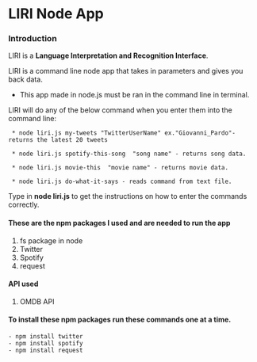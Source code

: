 
# LIRI Node App

### Introduction

LIRI is a **Language Interpretation and Recognition Interface**.

LIRI is a command line node app that takes in parameters and gives you back data.
* This app made in node.js must be ran in the command line in terminal.


LIRI will do any of the below command when you enter them into the command line:

     * node liri.js my-tweets "TwitterUserName" ex."Giovanni_Pardo"- returns the latest 20 tweets

     * node liri.js spotify-this-song  "song name" - returns song data.

     * node liri.js movie-this  "movie name" - returns movie data.

     * node liri.js do-what-it-says - reads command from text file.

Type in **node liri.js** to get the instructions on how to enter the commands correctly. 


#### These are the npm packages I used and are needed to run the app

1. fs package in node
1. Twitter
1. Spotify
1. request

#### API used
1. OMDB API


#### To install these npm packages run these commands one at a time.

    - npm install twitter
    - npm install spotify
    - npm install request
